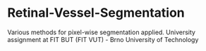 # Retinal-Vessel-Segmentation
Various methods for pixel-wise segmentation applied. University assignment at FIT BUT (FIT VUT) - Brno University of Technology

